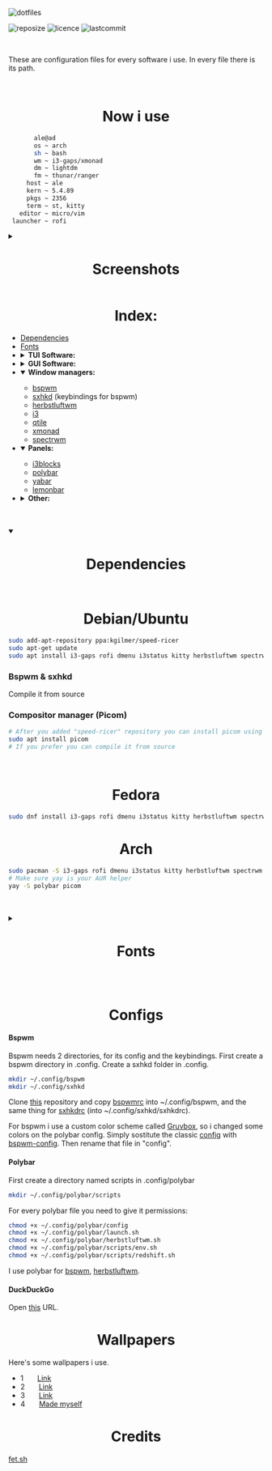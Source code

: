 ![dotfiles](https://res.cloudinary.com/dn3cdvdix/image/upload/v1609584148/dotfiles_mkcg0c.png)

![reposize](https://img.shields.io/github/repo-size/alededorigo/dotfiles?color=%2358d0f4&style=for-the-badge) ![licence](https://img.shields.io/github/license/alededorigo/dotfiles?color=%23cd58f4&style=for-the-badge) ![lastcommit](https://img.shields.io/github/last-commit/alededorigo/dotfiles?color=9ce590&style=for-the-badge)

<br>

These are configuration files for every software i use.
In every file there is its path.

<br>

### <h1 align="center">Now i use</h1>

```sh
       ale@ad
       os ~ arch
       sh ~ bash
       wm ~ i3-gaps/xmonad
       dm ~ lightdm
       fm ~ thunar/ranger
     host ~ ale
     kern ~ 5.4.89
     pkgs ~ 2356
     term ~ st, kitty
   editor ~ micro/vim
 launcher ~ rofi
```
<details >
    <summary><strong><h1 align="center">Screenshots</h1></strong></summary>
<img src="https://res.cloudinary.com/adwebsite/image/upload/v1612782415/dotfiles/screen1_yxrhl3.png">
<img src="https://i.redd.it/vmpl8ft5hnc61.png">
</details>


### <h1 align="center">Index:</h1>
* [Dependencies](https://github.com/Alededorigo/dotfiles#dependencies)
* [Fonts](https://github.com/Alededorigo/dotfiles#fonts)
* <details>
    <summary><strong>TUI Software:</strong></summary>
    <ul>
      <li>
        <a href="https://github.com/Alededorigo/dotfiles/tree/main/.config/git">git</a>
      </li>
      <li>
        <a href="https://github.com/Alededorigo/dotfiles/tree/main/.config/htop">htop</a>
      </li>
      <li>
        <a href="https://github.com/Alededorigo/dotfiles/tree/main/.moc">moc</a>
      </li>
      <li>
        <a href="https://github.com/Alededorigo/dotfiles/blob/main/.Xresources">xterm & urxvt</a>
      </li>
      <li>
        <a href="https://github.com/Alededorigo/dotfiles/blob/main/.bashrc">bash</a>
      </li>
      <li>
        <a href="https://github.com/Alededorigo/dotfiles/blob/main/.vimrc">vim</a>
      </li>
      <li>
        <a href="https://github.com/Alededorigo/dotfiles/blob/main/.config/procps/toprc">top</a>
      </li>
      <li>
        <a href="https://github.com/Alededorigo/dotfiles/blob/main/.config/ranger/">ranger</a>
      </li>
    </ul>
  </details>
* <details >
    <summary><strong>GUI Software:</strong></summary>
    <ul>
      <li>
        <a href="https://github.com/Alededorigo/dotfiles/tree/main/.config/dunst">dunst</a>
      </li>
      <li>
        <a href="https://github.com/Alededorigo/dotfiles/tree/main/.config/zathura">zathura</a>
      </li>
      <li>
        <a href="https://github.com/Alededorigo/dotfiles/tree/main/.config/mpv">mpv</a>
      </li>
      <li>
        <a href="https://github.com/Alededorigo/dotfiles/tree/main/.config/kitty">kitty</a>
      </li>
      <li>
        <a href="https://github.com/Alededorigo/dotfiles/tree/main/.config/thunar">thunar</a>
      </li>
      <li>
        <a href="https://github.com/Alededorigo/dotfiles/tree/main/.config/rofi">rofi</a>
      </li>
    </ul>
  </details>
* <details open>
    <summary><strong>Window managers:</strong></summary>
    <ul>
      <li>
        <a href="https://github.com/Alededorigo/dotfiles/tree/main/.config/bspwm">bspwm</a>
      </li>
      <li>
        <a href="https://github.com/Alededorigo/dotfiles/tree/main/.config/sxhkd">sxhkd</a> (keybindings for bspwm)
      </li>
      <li>
        <a href="https://github.com/Alededorigo/dotfiles/tree/main/.config/herbstluftwm">herbstluftwm</a>
      </li>
      <li>
        <a href="https://github.com/Alededorigo/dotfiles/tree/main/.config/i3">i3</a>
      </li>
      <li>
        <a href="https://github.com/Alededorigo/dotfiles/tree/main/.config/qtile">qtile</a>
      </li>
      <li>
        <a href="https://github.com/Alededorigo/dotfiles/tree/main/.xmonad">xmonad</a>
      </li>
      <li>
        <a href="https://github.com/Alededorigo/dotfiles/blob/main/.spectrwm.conf">spectrwm</a>
      </li>
    </ul>
  </details>
* <details open>
    <summary><strong>Panels:</strong></summary>
    <ul>
      <li>
        <a href="https://github.com/Alededorigo/dotfiles/tree/main/.config/i3blocks">i3blocks</a>
      </li>
      <li>
        <a href="https://github.com/Alededorigo/dotfiles/tree/main/.config/polybar">polybar</a>
      </li>
      <li>
        <a href="https://github.com/Alededorigo/dotfiles/tree/main/.config/yabar">yabar</a>
      </li>
      <li>
        <a href="https://github.com/Alededorigo/dotfiles/tree/main/.lemonbar">lemonbar</a>
      </li>
    </ul>
  </details>
* <details>
    <summary><strong>Other:</strong></summary>
    <ul>
      <li>
        <a href="#wallpapers">wallpapers</a>
      </li>
      <li>
        <a href="https://github.com/Alededorigo/dotfiles/tree/main/.scripts">scripts</a>
      </li>
    </ul>
  </details>


<br>
<br>


<details open>
  <summary><strong><h1 align="center">Dependencies</h1></strong></summary>

  <br>

  ### <h1 align="center">Debian/Ubuntu</h1>
  ```sh
  sudo add-apt-repository ppa:kgilmer/speed-ricer
  sudo apt-get update
  sudo apt install i3-gaps rofi dmenu i3status kitty herbstluftwm spectrwm xmonad xmobar i3blocks lemonbar yabar dunst xterm qutebrowser vim nvim emacs
  ```

  ### Bspwm & sxhkd
  Compile it from source

  ### Compositor manager (Picom)

  ```sh
  # After you added "speed-ricer" repository you can install picom using apt
  sudo apt install picom
  # If you prefer you can compile it from source
  ```

  <br>

  ### <h1 align="center">Fedora</h1>
  ```sh
  sudo dnf install i3-gaps rofi dmenu i3status kitty herbstluftwm spectrwm xmonad xmobar i3blocks lemonbar yabar dunst xterm qutebrowser bspwm vim nvim emacs
  ```

  ### <h1 align="center">Arch</h1>
  ```sh
  sudo pacman -S i3-gaps rofi dmenu i3status kitty herbstluftwm spectrwm xmonad xmobar i3blocks lemonbar yabar dunst xterm qutebrowser bspwm vim nvim emacs
  # Make sure yay is your AUR helper
  yay -S polybar picom
  ```

  </details>

<br>
<br>

<details>
  <summary><strong><h1 align="center">Fonts</h1></strong></summary>
  <br>
  These are all fonts i used in my dotfiles.

  | FONT           | UBUNTU       | FEDORA       | ARCH         |
  | :------------- | :----------: | -----------: | -----------: |
  | Fira Code      |fonts-firacode|fira-code-fonts| ttf-fira-code|
  | IBM Plex       |              |ibm-plex-sans-font| ttf-ibm-plex|
  | Source Code Pro| [Official page](https://askubuntu.com/questions/193072/how-to-use-the-adobe-source-code-pro-font)     | adobe-source-code-pro-fonts | adobe-source-code-pro-fonts |
  | Tamsyn         | [Official page](https://www.fial.com/~scott/tamsyn-font/)                                                                                                         |
</details>

<br>
<br>

### <h1 align="center">Configs</h1>

#### Bspwm
Bspwm needs 2 directories, for its config and the keybindings.
First create a bspwm directory in .config.
Create a sxhkd folder in .config.
```sh
mkdir ~/.config/bspwm
mkdir ~/.config/sxhkd
```
Clone [this](https://github.com/Alededorigo/dotfiles) repository and copy [bspwmrc](https://github.com/Alededorigo/dotfiles/tree/main/.config/bspwm/bspwmrc) into ~/.config/bspwm, and the same thing for [sxhkdrc](https://github.com/Alededorigo/dotfiles/tree/main/.config/sxhkd/sxhkdrc) (into ~/.config/sxhkd/sxhkdrc).

For bspwm i use a custom color scheme called [Gruvbox](https://github.com/morhetz/gruvbox), so i changed some colors on the polybar config.
Simply sostitute the classic [config](https://github.com/alededorigo/dotfiles/tree/main/.config/polybar/config) with [bspwm-config](https://github.com/alededorigo/dotfiles/tree/main/.config/polybar/config-bspwm). Then rename that file in "config".

#### Polybar
First create a directory named scripts in .config/polybar
```sh
mkdir ~/.config/polybar/scripts
```
For every polybar file you need to give it permissions:
```sh
chmod +x ~/.config/polybar/config
chmod +x ~/.config/polybar/launch.sh
chmod +x ~/.config/polybar/herbstluftwm.sh
chmod +x ~/.config/polybar/scripts/env.sh
chmod +x ~/.config/polybar/scripts/redshift.sh
```
I use polybar for [bspwm](https://github.com/Alededorigo/dotfiles/tree/main/.config/bspwm), [herbstluftwm](https://github.com/Alededorigo/dotfiles/tree/main/.config/herbstluftw).

#### DuckDuckGo
Open [this](https://duckduckgo.com/?kae=t&ks=m&kw=s&ku=1&kt=Fira+Code&km=l&k7=171a1f&kj=171a1f&k9=53e2ae&kaa=985eff&k21=171a1f&k8=ffffff&kx=985eff) URL.

### <h1 align="center">Wallpapers</h1>
Here's some wallpapers i use.

* 1 &nbsp;&nbsp;&nbsp;&nbsp;&nbsp;&nbsp;[Link](https://drive.google.com/file/d/1kl-gvq1M9MaXQU_2K9l2lkq02iIcbf5h/view)
* 2 &nbsp;&nbsp;&nbsp;&nbsp;&nbsp;&nbsp;[Link](https://drive.google.com/file/d/1kl-gvq1M9MaXQU_2K9l2lkq02iIcbf5h/view)
* 3 &nbsp;&nbsp;&nbsp;&nbsp;&nbsp;&nbsp;[Link](https://drive.google.com/file/d/1vFbB3CM1SVePuN4r_y70iTSeY65oeLUe/view)
* 4 &nbsp;&nbsp;&nbsp;&nbsp;&nbsp;&nbsp;[Made myself](https://github.com/Alededorigo/dotfiles/blob/main/walls/1.jpg)

### <h1 align="center">Credits</h1>
[fet.sh](https://github.com/6gk/fet.sh)
